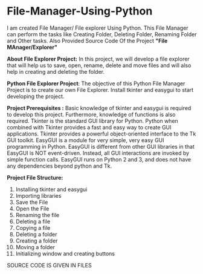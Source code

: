# File-Manager-Using-Python
I am created File Manager/ File explorer Using Python. This File Manager can perform the tasks like Creating Folder, Deleting Folder, Renaming Folder and Other tasks.
Also Provided Source Code Of the Project **"File MAnager/Explorer"**



**About File Explorer Project:**
In this project, we will develop a file explorer that will help us to save, open, rename, delete and move files and will also help in creating and deleting the folder.


**Python File Explorer Project**: 
The objective of this Python File Manager Project is to create our own File Explorer. Install tkinter and easygui to start developing the project.


**Project Prerequisites :**
Basic knowledge of tkinter and easygui is required to develop this project. Furthermore, knowledge of functions is also required.
Tkinter is the standard GUI library for Python. Python when combined with Tkinter provides a fast and easy way to create GUI applications. Tkinter provides a powerful object-oriented interface to the Tk GUI toolkit.
EasyGUI is a module for very simple, very easy GUI programming in Python. EasyGUI is different from other GUI libraries in that EasyGUI is NOT event-driven. Instead, all GUI interactions are invoked by simple function calls. EasyGUI runs on Python 2 and 3, and does not have any dependencies beyond python and Tk.


**Project File Structure:**
1. Installing tkinter and easygui
2. Importing libraries
3. Save the File
4. Open the File
5. Renaming the file
6. Deleting a file
7. Copying a file
8. Deleting a folder
9. Creating a folder
10. Moving a folder
11. Initializing window and creating buttons


SOURCE CODE IS GIVEN IN FILES
